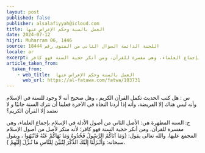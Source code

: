 ```yaml
---
layout: post
published: false
publisher: alsalafiyyah@icloud.com
title: العمل بالسنة وحكم الإعراض عنها
date: 2024-07-12
hijri: Muharram 06, 1446
source: اللجنة الدائمة السؤال الثاني من الفتوى رقم 18444
locale: ar
excerpt: السنة المطهرة هي الأصل الثاني من أصول الأدلة في الإسلام بإجماع العلماء، وهي مفسرة للقرآن، ومن أنكر حجية السنة فهو كافر
article_taken_from: 
  taken_from:
    - web_title:  العمل بالسنة وحكم الإعراض عنها
      web_url: https://al-fatawa.com/fatwa/103731
---
```

س : هل كتب الحديث تكمل القرآن الكريم ، وهل صحيح أنه لا وجود للسنة في الإسلام وأنه ليس هناك إلا الفريضة، وأنه إذا أردنا النجاة في الآخرة فعلينا أن نترك السنة جانبًا و لا نعتمد إلا القرآن الكريم؟

ج: السنة المطهرة هي: الأصل الثاني من أصول الأدلة في الإسلام بإجماع العلماء، وهي مفسرة للقرآن، ومن أنكر حجية السنة فهو كافر؛ لأنه منكر لأصل من أصول الإسلام المجمع عليها، والله تعالى يقول: {وَمَا آتَاكُمُ الرَّسُولُ فَخُذُوهُ وَمَا نَهَاكُمْ عَنْهُ فَانْتَهُوا ، ويقول سبحانه: وَأَنْـزَلْنَا إِلَيْكَ الذِّكْرَ لِتُبَيِّنَ لِلنَّاسِ مَا نُـزِّلَ إِلَيْهِمْ }. 
